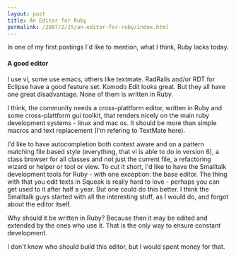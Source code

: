 ```yaml
--- 
layout: post
title: An Editor for Ruby
permalink: /2007/2/25/an-editor-for-ruby/index.html
---
```

<p>In one of my first postings I'd like to mention, what I think, Ruby lacks today.</p>

<h4>A good editor</h4>

<p>I use vi, some use emacs, others like textmate. RadRails and/or RDT for Eclipse have a good feature set. Komodo Edit looks great. But they all have one great disadvantage. None of them is written in Ruby.</p>

<p>I think, the community needs a cross-plattform editor, written in Ruby and some cross-plattform gui toolkit, that renders nicely on the main ruby development systems - linux and mac os. It should be more than simple macros and text replacement (I'm refering to TextMate here).</p> 

<p>I'd like to have autocompletion both context aware and on a pattern matching file based style (everything, that vi is able to do in version 6), a class browser for all classes and not just the current file, a refactoring wizard or helper or tool or view. To cut it short, I'd like to have the Smalltalk development tools for Ruby - with one exception: the base editor. The thing with that you edit texts in Squeak is really hard to love - perhaps you can get used to it after half a year. But one could do this better. I think the Smalltalk guys started with all the interesting stuff, as I would do, and forgot about the editor itself.</p>

<p>Why should it be written in Ruby? Because then it may be edited and extended by the ones who use it. That is the only way to ensure constant development.</p>

<p>I don't know who should build this editor, but I would spent money for that.</p>
